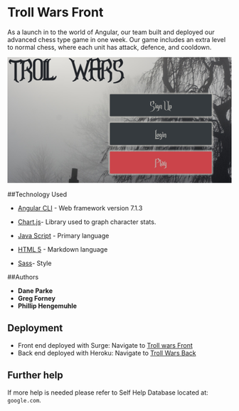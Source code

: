 
# Troll Wars Front
As a launch in to the world of Angular, our team built and deployed our advanced chess type game in one week. Our game includes an extra level to normal chess, where each unit has attack, defence, and cooldown. 

![Login Page of Troll Wars](./src/assets/trollWars.jpg)

##Technology Used

* [Angular CLI](https://github.com/angular/angular-cli) - Web framework version 7.1.3

* [Chart.js](https://www.chartjs.org/docs/latest/)- Library used to graph character stats.

* [Java Script](https://developer.mozilla.org/en-US/docs/Web/JavaScript) - Primary language

* [HTML 5](https://developer.mozilla.org/en-US/docs/Web/Guide/HTML/HTML5) - Markdown language

* [Sass](https://sass-lang.com/guide)- Style

##Authors

* **Dane Parke**
* **Greg Forney**
* **Phillip Hengemuhle**

## Deployment 
* Front end deployed with Surge:
Navigate to [Troll wars Front](troll-wars.surge.sh) 
* Back end deployed with Heroku:
Navigate to [Troll Wars Back](https://troll-toll-db.herokuapp.com/)

## Further help
If more help is needed please refer to Self Help Database located at: 
`google.com`.